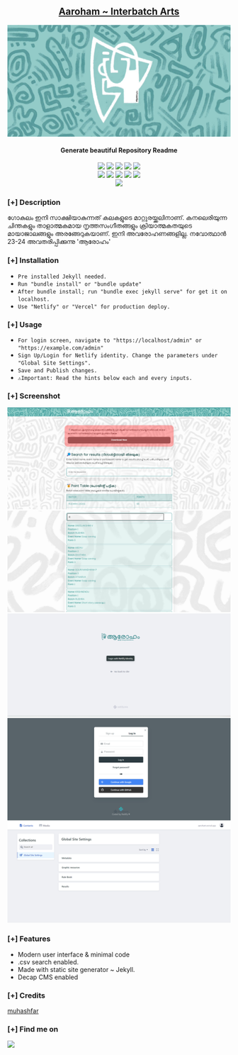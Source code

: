 <h2 align="center"><u>Aaroham ~ Interbatch Arts</u></h2>

![Generate beautiful Repository Readme](uploads/images/banner.jpg)
<h4 align="center"> Generate beautiful Repository Readme </h4>

<p align="center">
    <img src="https://img.shields.io/github/stars/muhashfar/Aaroham?style=for-the-badge&color=orange">
    <img src="https://img.shields.io/github/forks/muhashfar/Aaroham?style=for-the-badge&color=purple">
    <img src="https://img.shields.io/github/license/muhashfar/Aaroham?style=for-the-badge&color=blue">
    <img src="https://img.shields.io/github/issues/muhashfar/Aaroham?style=for-the-badge&color=red">
    <img src="https://img.shields.io/github/contributors/muhashfar/Aaroham?style=for-the-badge&color=cyan">
<br>
    <img src="https://img.shields.io/badge/Author-Muhash-magenta?style=flat-square">
    <img src="https://img.shields.io/badge/Open%20Source-Yes-orange?style=flat-square">
    <img src="https://img.shields.io/badge/Maintained-Yes-cyan?style=flat-square">
    <img src="https://img.shields.io/badge/Made%20In-❤️Kerala-green?style=flat-square">
    <img src="https://img.shields.io/badge/Written%20In-Jekyll-blue?style=flat-square">
<br>
    <img src="https://github-readme-stats.vercel.app/api/pin/?username=muhashfar&repo=Aaroham&theme=synthwave">
</p>

### [+] Description
ഗോകുലം ഇനി സാക്ഷിയാകുന്നത് കലകളുടെ മാറ്റുരയ്ക്കലിനാണ്. കനലെരിയുന്ന ചിന്തകളും താളാത്മകമായ നൃത്തസംഗീതങ്ങളും ക്രിയാത്മകതയുടെ മായാജാലങ്ങളും അരങ്ങേറുകയാണ്. ഇനി അവരോഹണങ്ങളില്ല. നവോത്ഥാൻ 23-24 അവതരിപ്പിക്കുന്നു 'ആരോഹം'

### [+] Installation
 - `Pre installed Jekyll needed.`
 - `Run "bundle install" or "bundle update"`
 - `After bundle install; run "bundle exec jekyll serve" for get it on localhost.`
 - `Use "Netlify" or "Vercel" for production deploy.`

### [+] Usage
 - `For login screen, navigate to "https://localhost/admin" or "https://example.com/admin"`
 - `Sign Up/Login for Netlify identity. Change the parameters under "Global Site Settings".`
 - `Save and Publish changes.`
 - `⚠️Important: Read the hints below each and every inputs.`

### [+] Screenshot
![screenshot](uploads/images/aaroham1.png)
![screenshot](uploads/images/aaroham2.png)
![screenshot](uploads/images/aaroham3.png)
![screenshot](uploads/images/aaroham4.png)
![screenshot](uploads/images/aaroham5.png)

### [+] Features
 - Modern user interface & minimal code
 - .csv search enabled.
 - Made with static site generator ~ Jekyll.
 - Decap CMS enabled

### [+] Credits 
<a href="https://github.com/muhashfar/Aaroham">muhashfar</a>

### [+] Find me on 
<a href="mailto:muhammedashfar@hotmail.com" target="_blank"><img src="https://img.shields.io/badge/Email-muhammedashfar@hotmail.com-blue?style=for-the-badge&logo=gmail"></a>

